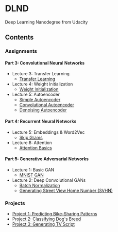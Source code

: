 # DLND
Deep Learning Nanodegree from Udacity

## Contents
### Assignments
#### Part 3: Convolutional Neural Networks
 - Lecture 3: Transfer Learning
    - [Transfer Learning](./assignments/P3-CNN/L3-transfer-learning/Transfer_Learning_Exercise.ipynb)
 - Lecture 4: Weight Initialization
    - [Weight Initialization](./assignments/P3-CNN/L4-weight-initialization/weight_initialization_exercise.ipynb)
 - Lecture 5: Autoencoder
    - [Simple Autoencoder](./assignments/P3-CNN/L5-autoencoder/Simple_Autoencoder_Exercise.ipynb)
    - [Convolutional Autoencoder](./assignments/P3-CNN/L5-autoencoder/Convolutional_Autoencoder_Exercise.ipynb)
    - [Denoising Autoencoder](./assignments/P3-CNN/L5-autoencoder/Denoising_Autoencoder_Exercise.ipynb)
#### Part 4: Recurrent Neural Networks
 - Lecture 5: Embeddings & Word2Vec
    - [Skip Grams](./assignments/P4-RNN/L5-embeddings-word2vec/Skip_Grams_Exercise.ipynb)
 - Lecture 8: Attention
    - [Attention Basics](./assignments/P4-RNN/L8-attention/Attention%20Basics.ipynb)
#### Part 5: Generative Adversarial Networks
 - Lecture 1: Basic GAN
    - [MNIST GAN](./assignments/P5-GAN/L1-generative-adversarial-networks/MNIST_GAN_Exercise.ipynb)
 - Lecture 2: Deep Convolutional GANs
    - [Batch Normalization](./assignments/P5-GAN/L2-deep-convolutional-gans/batch-norm/Batch_Normalization.ipynb)
    - [Generating Street View Home Number (SVHN)](./assignments/P5-GAN/L2-deep-convolutional-gans/dcgan-svhn/DCGAN_Exercise.ipynb)

### Projects
 - [Project 1: Predicting Bike-Sharing Patterns](./P1-Predicting-Bike-Sharing-Patterns/Your_first_neural_network.ipynb)
 - [Project 2: Classifying Dog's Breed](./P2-Dog-Classification/dog_app.ipynb)
 - [Project 3: Generating TV Script](./P3-Generating-TV-Script/dlnd_tv_script_generation.ipynb)
